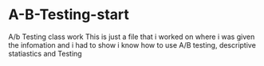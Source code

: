 # A-B-Testing-start
A/b Testing class work
This is just a file that i worked on where i was given the infomation and i had to show i know how to use A/B testing, descriptive statiastics and Testing 
